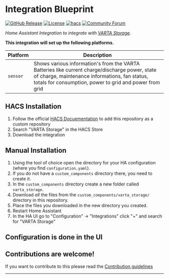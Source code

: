 # Integration Blueprint

[![GitHub Release][releases-shield]][releases]
[![License][license-shield]](LICENSE)
[![hacs][hacsbadge]][hacs]
[![Community Forum][forum-shield]][forum]

_Home Assistant Integration to integrate with [VARTA Storage][varta_storage]._

**This integration will set up the following platforms.**

Platform | Description
-- | --
`sensor` | Shows various information's from the VARTA Batteries like current charge/discharge power, state of charge, maintenance informations, fan status, totals for consumption, power to grid and power from grid

## HACS Installation
1. Follow the official [HACS Docuementation](https://www.hacs.xyz/docs/faq/custom_repositories/) to add this repository as a custom repository
2. Search "VARTA Storage" in the HACS Store
3. Download the integration

## Manual Installation

1. Using the tool of choice open the directory for your HA configuration (where you find `configuration.yaml`).
2. If you do not have a `custom_components` directory there, you need to create it.
3. In the `custom_components` directory create a new folder called `varta_storage`.
4. Download _all_ the files from the `custom_components/varta_storage/` directory in this repository.
5. Place the files you downloaded in the new directory you created.
6. Restart Home Assistant
7. In the HA UI go to "Configuration" -> "Integrations" click "+" and search for "VARTA Storage"

## Configuration is done in the UI

<!---->

## Contributions are welcome!

If you want to contribute to this please read the [Contribution guidelines](CONTRIBUTING.md)

***

[hacs]: https://github.com/hacs/integration
[hacsbadge]: https://img.shields.io/badge/HACS-Custom-orange.svg?style=for-the-badge
[forum-shield]: https://img.shields.io/badge/community-forum-brightgreen.svg?style=for-the-badge
[forum]: https://community.home-assistant.io/
[license-shield]: https://img.shields.io/github/license/ludeeus/integration_blueprint.svg?style=for-the-badge
[releases-shield]: https://img.shields.io/github/release/ludeeus/integration_blueprint.svg?style=for-the-badge
[releases]: https://github.com/Vip0r/vartastorage-hacs/releases
[varta_storage]: https://www.varta-ag.com/
